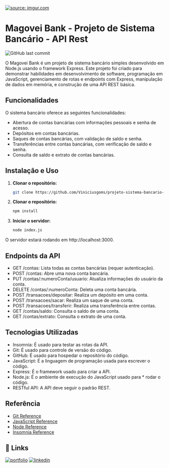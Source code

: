<a href="https://imgur.com/a/C0PAaRx"><img src="https://i.imgur.com/mkhiAZg.png" title="source: imgur.com" /></a>

# Magovei Bank - Projeto de Sistema Bancário - API Rest

![GitHub last commit](https://img.shields.io/github/last-commit/Viniciusgoms/projeto-sistema-bancario-api-rest)

O Magovei Bank é um projeto de sistema bancário simples desenvolvido em Node.js usando o framework Express. Este projeto foi criado para demonstrar habilidades em desenvolvimento de software, programação em JavaScript, gerenciamento de rotas e endpoints com Express, manipulação de dados em memória, e construção de uma API REST básica.


## Funcionalidades

O sistema bancário oferece as seguintes funcionalidades:

- Abertura de contas bancárias com informações pessoais e senha de acesso.
- Depósitos em contas bancárias.
- Saques de contas bancárias, com validação de saldo e senha.
- Transferências entre contas bancárias, com verificação de saldo e senha.
- Consulta de saldo e extrato de contas bancárias.

## Instalação e Uso

1. **Clonar o repositório:**
   ```bash
   git clone https://github.com/Viniciusgoms/projeto-sistema-bancario-api-rest
   ``` 
2. **Clonar o repositório:**
   ```bash
   npm install
3. **Iniciar o servidor:**
   ```bash
   node index.js
O servidor estará rodando em http://localhost:3000.



## Endpoints da API

* GET /contas: Lista todas as contas bancárias (requer autenticação).
* POST /contas: Abre uma nova conta bancária.
* PUT /contas/:numeroConta/usuario: Atualiza informações do usuário da conta.
* DELETE /contas/:numeroConta: Deleta uma conta bancária.
* POST /transacoes/depositar: Realiza um depósito em uma conta.
* POST /transacoes/sacar: Realiza um saque de uma conta.
* POST /transacoes/transferir: Realiza uma transferência entre contas.
* GET /contas/saldo: Consulta o saldo de uma conta.
* GET /contas/extrato: Consulta o extrato de uma conta.

## Tecnologias Utilizadas

* Insomnia: É usado para testar as rotas da API.
* Git: É usado para controle de versão do código.
* GitHub: É usado para hospedar o repositório do código.
* JavaScript: É a linguagem de programação usada para escrever o código.
* Express: É o framework usado para criar a API.
* Node.js: É o ambiente de execução do JavaScript usado para * rodar o código.
* RESTful API: A API deve seguir o padrão REST.

## Referência

 - [Git Reference](https://git-scm.com/docs)
 - [JavaScript Reference](https://developer.mozilla.org/pt-BR/docs/Web/JavaScript)
 - [Node Reference](https://nodejs.org/en/docs)
 - [Insomnia Reference](https://docs.insomnia.rest/)



## 🔗 Links
[![portfolio](https://img.shields.io/badge/my_portfolio-000?style=for-the-badge&logo=ko-fi&logoColor=white)](https://github.com/Viniciusgoms)
[![linkedin](https://img.shields.io/badge/linkedin-0A66C2?style=for-the-badge&logo=linkedin&logoColor=white)](https://www.linkedin.com/in/viniciusgomss/)


